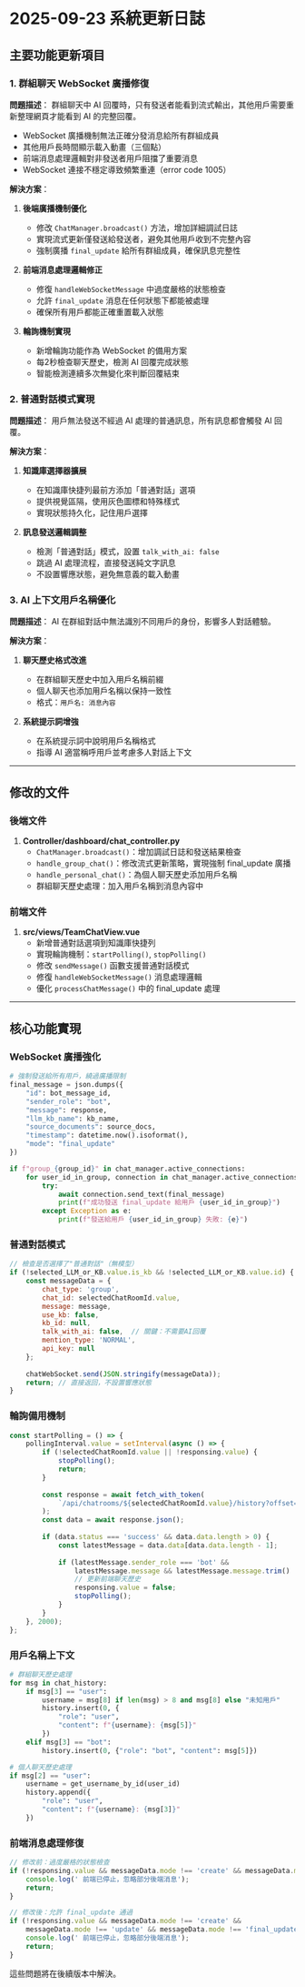 # 2025-09-23 系統更新日誌

## 主要功能更新項目

### 1. 群組聊天 WebSocket 廣播修復

**問題描述**：
群組聊天中 AI 回覆時，只有發送者能看到流式輸出，其他用戶需要重新整理網頁才能看到 AI 的完整回覆。
* WebSocket 廣播機制無法正確分發消息給所有群組成員
* 其他用戶長時間顯示載入動畫（三個點）
* 前端消息處理邏輯對非發送者用戶阻擋了重要消息
* WebSocket 連接不穩定導致頻繁重連（error code 1005）

**解決方案**：

1. **後端廣播機制優化**
   * 修改 `ChatManager.broadcast()` 方法，增加詳細調試日誌
   * 實現流式更新僅發送給發送者，避免其他用戶收到不完整內容
   * 強制廣播 `final_update` 給所有群組成員，確保訊息完整性

2. **前端消息處理邏輯修正**
   * 修復 `handleWebSocketMessage` 中過度嚴格的狀態檢查
   * 允許 `final_update` 消息在任何狀態下都能被處理
   * 確保所有用戶都能正確重置載入狀態

3. **輪詢機制實現**
   * 新增輪詢功能作為 WebSocket 的備用方案
   * 每2秒檢查聊天歷史，檢測 AI 回覆完成狀態
   * 智能檢測連續多次無變化來判斷回覆結束

### 2. 普通對話模式實現

**問題描述**：
用戶無法發送不經過 AI 處理的普通訊息，所有訊息都會觸發 AI 回覆。

**解決方案**：
1. **知識庫選擇器擴展**
   * 在知識庫快捷列最前方添加「普通對話」選項
   * 提供視覺區隔，使用灰色圖標和特殊樣式
   * 實現狀態持久化，記住用戶選擇

2. **訊息發送邏輯調整**
   * 檢測「普通對話」模式，設置 `talk_with_ai: false`
   * 跳過 AI 處理流程，直接發送純文字訊息
   * 不設置響應狀態，避免無意義的載入動畫

### 3. AI 上下文用戶名稱優化

**問題描述**：
AI 在群組對話中無法識別不同用戶的身份，影響多人對話體驗。

**解決方案**：
1. **聊天歷史格式改進**
   * 在群組聊天歷史中加入用戶名稱前綴
   * 個人聊天也添加用戶名稱以保持一致性
   * 格式：`用戶名: 消息內容`

2. **系統提示詞增強**
   * 在系統提示詞中說明用戶名稱格式
   * 指導 AI 適當稱呼用戶並考慮多人對話上下文

---

## 修改的文件

### 後端文件

1. **Controller/dashboard/chat_controller.py**
   * `ChatManager.broadcast()`：增加調試日誌和發送結果檢查
   * `handle_group_chat()`：修改流式更新策略，實現強制 final_update 廣播
   * `handle_personal_chat()`：為個人聊天歷史添加用戶名稱
   * 群組聊天歷史處理：加入用戶名稱到消息內容中

### 前端文件

1. **src/views/TeamChatView.vue**
   * 新增普通對話選項到知識庫快捷列
   * 實現輪詢機制：`startPolling()`, `stopPolling()`
   * 修改 `sendMessage()` 函數支援普通對話模式
   * 修復 `handleWebSocketMessage()` 消息處理邏輯
   * 優化 `processChatMessage()` 中的 final_update 處理

---

## 核心功能實現

### WebSocket 廣播強化
```python
# 強制發送給所有用戶，繞過廣播限制
final_message = json.dumps({
    "id": bot_message_id,
    "sender_role": "bot",
    "message": response,
    "llm_kb_name": kb_name,
    "source_documents": source_docs,
    "timestamp": datetime.now().isoformat(),
    "mode": "final_update"
})

if f"group_{group_id}" in chat_manager.active_connections:
    for user_id_in_group, connection in chat_manager.active_connections[f"group_{group_id}"].items():
        try:
            await connection.send_text(final_message)
            print(f"成功發送 final_update 給用戶 {user_id_in_group}")
        except Exception as e:
            print(f"發送給用戶 {user_id_in_group} 失敗: {e}")
```

### 普通對話模式
```javascript
// 檢查是否選擇了"普通對話"（無模型）
if (!selected_LLM_or_KB.value.is_kb && !selected_LLM_or_KB.value.id) {
    const messageData = {
        chat_type: 'group',
        chat_id: selectedChatRoomId.value,
        message: message,
        use_kb: false,
        kb_id: null,
        talk_with_ai: false,  // 關鍵：不需要AI回覆
        mention_type: 'NORMAL',
        api_key: null
    };
    
    chatWebSocket.send(JSON.stringify(messageData));
    return; // 直接返回，不設置響應狀態
}
```

### 輪詢備用機制
```javascript
const startPolling = () => {
    pollingInterval.value = setInterval(async () => {
        if (!selectedChatRoomId.value || !responsing.value) {
            stopPolling();
            return;
        }
        
        const response = await fetch_with_token(
            `/api/chatrooms/${selectedChatRoomId.value}/history?offset=0&limit=5`
        );
        const data = await response.json();
        
        if (data.status === 'success' && data.data.length > 0) {
            const latestMessage = data.data[data.data.length - 1];
            
            if (latestMessage.sender_role === 'bot' && 
                latestMessage.message && latestMessage.message.trim() !== '') {
                // 更新前端聊天歷史
                responsing.value = false;
                stopPolling();
            }
        }
    }, 2000);
};
```

### 用戶名稱上下文
```python
# 群組聊天歷史處理
for msg in chat_history:
    if msg[3] == "user":
        username = msg[8] if len(msg) > 8 and msg[8] else "未知用戶"
        history.insert(0, {
            "role": "user", 
            "content": f"{username}: {msg[5]}"
        })
    elif msg[3] == "bot":
        history.insert(0, {"role": "bot", "content": msg[5]})

# 個人聊天歷史處理
if msg[2] == "user":
    username = get_username_by_id(user_id)
    history.append({
        "role": "user", 
        "content": f"{username}: {msg[3]}"
    })
```

### 前端消息處理修復
```javascript
// 修改前：過度嚴格的狀態檢查
if (!responsing.value && messageData.mode !== 'create' && messageData.mode !== 'update') {
    console.log(' 前端已停止，忽略部分後端消息');
    return;
}

// 修改後：允許 final_update 通過
if (!responsing.value && messageData.mode !== 'create' && 
    messageData.mode !== 'update' && messageData.mode !== 'final_update') {
    console.log(' 前端已停止，忽略部分後端消息');
    return;
}
```

這些問題將在後續版本中解決。
